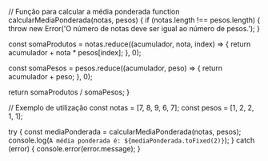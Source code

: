 // Função para calcular a média ponderada
function calcularMediaPonderada(notas, pesos) {
  if (notas.length !== pesos.length) {
    throw new Error('O número de notas deve ser igual ao número de pesos.');
  }

  const somaProdutos = notas.reduce((acumulador, nota, index) => {
    return acumulador + nota * pesos[index];
  }, 0);

  const somaPesos = pesos.reduce((acumulador, peso) => {
    return acumulador + peso;
  }, 0);

  return somaProdutos / somaPesos;
}

// Exemplo de utilização
const notas = [7, 8, 9, 6, 7];
const pesos = [1, 2, 2, 1, 1];

try {
  const mediaPonderada = calcularMediaPonderada(notas, pesos);
  console.log(`A média ponderada é: ${mediaPonderada.toFixed(2)}`);
} catch (error) {
  console.error(error.message);
}
